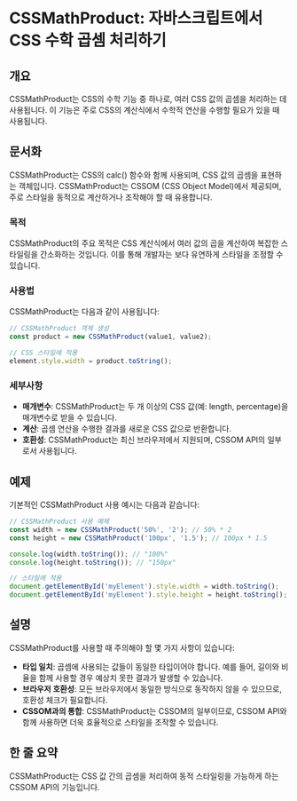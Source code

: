 <!--
Meta Description: # CSSMathProduct: 자바스크립트에서 CSS 수학 곱셈 처리하기 ## 개요 CSSMathProduct는 CSS의 수학 기능 중 하나로, 여러 CSS 값의 곱셈을 처리하는 데 사용됩니다. 이 기능은 주로 CSS의 계산식에서 수학적 연산을 수행할 필요가 있을 때...
Meta Keywords: css, cssmathproduct는, cssmathproduct, 있습니다, width
-->

# CSSMathProduct: 자바스크립트에서 CSS 수학 곱셈 처리하기

## 개요
CSSMathProduct는 CSS의 수학 기능 중 하나로, 여러 CSS 값의 곱셈을 처리하는 데 사용됩니다. 이 기능은 주로 CSS의 계산식에서 수학적 연산을 수행할 필요가 있을 때 사용됩니다.

## 문서화
CSSMathProduct는 CSS의 calc() 함수와 함께 사용되며, CSS 값의 곱셈을 표현하는 객체입니다. CSSMathProduct는 CSSOM (CSS Object Model)에서 제공되며, 주로 스타일을 동적으로 계산하거나 조작해야 할 때 유용합니다.

### 목적
CSSMathProduct의 주요 목적은 CSS 계산식에서 여러 값의 곱을 계산하여 복잡한 스타일링을 간소화하는 것입니다. 이를 통해 개발자는 보다 유연하게 스타일을 조정할 수 있습니다.

### 사용법
CSSMathProduct는 다음과 같이 사용됩니다:
```javascript
// CSSMathProduct 객체 생성
const product = new CSSMathProduct(value1, value2);

// CSS 스타일에 적용
element.style.width = product.toString();
```

### 세부사항
- **매개변수**: CSSMathProduct는 두 개 이상의 CSS 값(예: length, percentage)을 매개변수로 받을 수 있습니다.
- **계산**: 곱셈 연산을 수행한 결과를 새로운 CSS 값으로 반환합니다.
- **호환성**: CSSMathProduct는 최신 브라우저에서 지원되며, CSSOM API의 일부로서 사용됩니다.

## 예제
기본적인 CSSMathProduct 사용 예시는 다음과 같습니다:

```javascript
// CSSMathProduct 사용 예제
const width = new CSSMathProduct('50%', '2'); // 50% * 2
const height = new CSSMathProduct('100px', '1.5'); // 100px * 1.5

console.log(width.toString()); // "100%"
console.log(height.toString()); // "150px"

// 스타일에 적용
document.getElementById('myElement').style.width = width.toString();
document.getElementById('myElement').style.height = height.toString();
```

## 설명
CSSMathProduct를 사용할 때 주의해야 할 몇 가지 사항이 있습니다:
- **타입 일치**: 곱셈에 사용되는 값들이 동일한 타입이어야 합니다. 예를 들어, 길이와 비율을 함께 사용할 경우 예상치 못한 결과가 발생할 수 있습니다.
- **브라우저 호환성**: 모든 브라우저에서 동일한 방식으로 동작하지 않을 수 있으므로, 호환성 체크가 필요합니다.
- **CSSOM과의 통합**: CSSMathProduct는 CSSOM의 일부이므로, CSSOM API와 함께 사용하면 더욱 효율적으로 스타일을 조작할 수 있습니다.

## 한 줄 요약
CSSMathProduct는 CSS 값 간의 곱셈을 처리하여 동적 스타일링을 가능하게 하는 CSSOM API의 기능입니다.